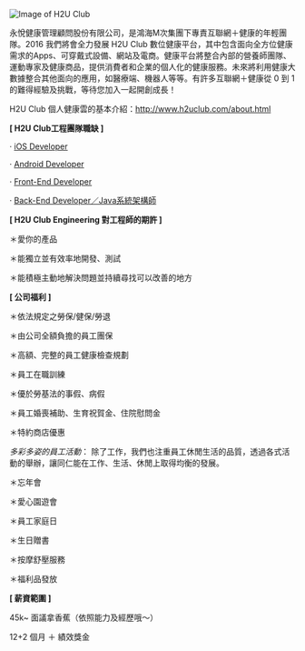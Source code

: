 ![Image of H2U Club](http://www.h2uclub.com/img/logos/h2uClub.png)

永悅健康管理顧問股份有限公司，是鴻海M次集團下專責互聯網＋健康的年輕團隊。2016 我們將會全力發展 H2U Club 數位健康平台，其中包含面向全方位健康需求的Apps、可穿戴式設備、網站及電商。健康平台將整合內部的營養師團隊、運動專家及健康商品，提供消費者和企業的個人化的健康服務。未來將利用健康大數據整合其他面向的應用，如醫療端、機器人等等。有許多互聯網＋健康從 0 到 1 的難得經驗及挑戰，等待您加入一起開創成長！

H2U Club 個人健康雲的基本介紹：http://www.h2uclub.com/about.html

__[ H2U Club工程團隊職缺 ]__

‧ [iOS Developer](https://github.com/ctyeh/h2u_club/issues/5)

‧ [Android Developer](https://github.com/ctyeh/h2u_club/issues/4)

‧ [Front-End Developer](https://github.com/ctyeh/h2u_club/issues/3)

‧ [Back-End Developer／Java系統架構師](https://github.com/ctyeh/h2u_club/issues/2)



__[ H2U Club Engineering 對工程師的期許 ]__

＊愛你的產品

＊能獨立並有效率地開發、測試

＊能積極主動地解決問題並持續尋找可以改善的地方

__[ 公司福利 ]__

＊依法規定之勞保/健保/勞退

＊由公司全額負擔的員工團保

＊高額、完整的員工健康檢查規劃

＊員工在職訓練

＊優於勞基法的事假、病假

＊員工婚喪補助、生育祝賀金、住院慰問金

＊特約商店優惠

_多彩多姿的員工活動_：
除了工作，我們也注重員工休閒生活的品質，透過各式活動的舉辦，讓同仁能在工作、生活、休閒上取得均衡的發展。

＊忘年會

＊愛心園遊會

＊員工家庭日

＊生日贈書

＊按摩舒壓服務

＊福利品發放

__[ 薪資範圍 ]__

45k~ 面議拿香蕉（依照能力及經歷哦～）

12+2 個月 ＋ 績效獎金
